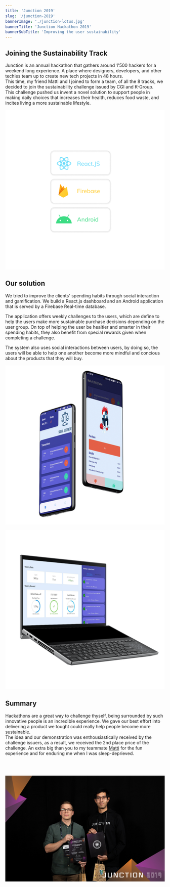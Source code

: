 ```yaml
---
title: 'Junction 2019'
slug: '/junction-2019'
bannerImage: './junction-lotus.jpg'
bannerTitle: 'Junction Hackathon 2019'
bannerSubTitle: 'Improving the user sustainability'
---
```


## Joining the Sustainability Track

Junction is an annual hackathon that gathers around 1'500 hackers for a weekend long experience. A place where designers, developers, and other techies team up to create new tech projects in 48 hours.  
This time, my friend Matti and I joined to form a team, of all the 8 tracks, we decided to join the sustainability challenge issued by CGI and K-Group.  
This challenge pushed us invent a novel solution to support people in making daily choices that increases their health, reduces food waste, and incites living a more sustainable lifestyle. 

<Grid columns={2}>

![](./stack.png "FST Ideathon")

<div>

## Our solution

We tried to improve the clients' spending habits through social interaction and gamification. We build a React.js dashboard and an Android application that is served by a Firebase Real-time database.

The application offers weekly challenges to the users, which are define to help the users make more sustainable purchase decisions depending on the user group. On top of helping the user be healtier and smarter in their spending habits, they also benefit from special rewards given when completing a challenge.

The system also uses social interactions between users, by doing so, the users will be able to help one another become more mindful and concious about the products that they will buy.

</div>

![](./junction-android.png "Android version")

![](./junction-react.png "React.JS version")

</Grid>

## Summary

Hackathons are a great way to challenge thyself, being surrounded by such innovative people is an incredible experience. We gave our best effort into delivering a product we tought could really help people become more sustainable.  
The idea and our demonstration was enthousiastically received by the challenge issuers, as a result, we received the 2nd place price of the challenge. An extra big than you to my teammate [Matti](https://www.linkedin.com/in/matti-mk/) for the fun experience and for enduring me when I was sleep-deprieved.

<br/>
<br/>

![](./junction-team.jpg "Our team") 
